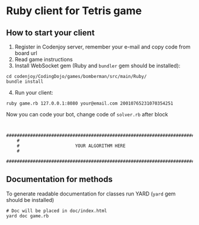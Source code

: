 # Ruby client for Tetris game

## How to start your client

1. Register in Codenjoy server, remember your e-mail and copy code from board url
2. Read game instructions 
3. Install WebSocket gem (Ruby and `bundler` gem should be installed):
```
cd codenjoy/CodingDojo/games/bomberman/src/main/Ruby/
bundle install
```
4. Run your client:
```
ruby game.rb 127.0.0.1:8080 your@email.com 20010765231070354251
```

Now you can code your bot, change code of `solver.rb` after block
 
```

    #######################################################################
    #
    #                     YOUR ALGORITHM HERE
    #
    #######################################################################
```

## Documentation for methods

To generate readable documentation for classes run YARD (`yard` gem should be installed)

```
# Doc will be placed in doc/index.html
yard doc game.rb
```